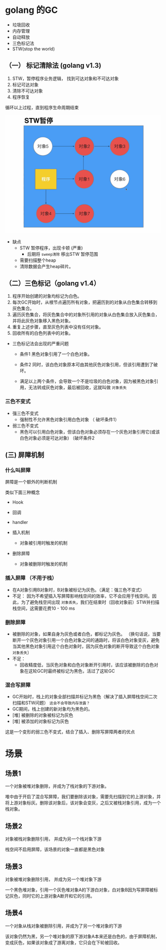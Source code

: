 # golang 的GC
- 垃圾回收
- 内存管理
- 自动释放
- 三色标记法
- STW(stop the world)
## （一） 标记清除法 (golang v1.3)
1. STW，暂停程序业务逻辑， 找到可达对象和不可达对象
2. 标记可达对象
3. 清除不可达对象
4. 程序恢复

循环以上过程，直到程序生命周期结束

![mas](./markAndSweep.png)

- 缺点
    - STW 暂停程序，出现卡顿 (严重)
        - 后期将 `sweep清除` 移出STW 暂停范围
    - 需要扫描整个heap
    - 清除数据会产生heap碎片。
## （二）三色标记（golang v1.4）

1. 程序开始创建的对象均标记为白色。
2. 每次GC开始时，从根节点遍历所有对象，把遍历到的对象从白色集合转移到灰色集合。
3. 遍历灰色集合，将灰色集合中的对象所引用的对象从白色集合放入灰色集合，并将此灰色对象移入黑色对象。
4. 重复上述步骤，直至灰色列表中没有任何对象。
5. 回收所有的白色列表中的对象。

- 三色标记法会出现的严重问题
    - 条件1 黑色对象引用了一个白色对象。
    - 条件2 同时，该白色对象原本可由其他灰色对象引用，但该引用遭到了破坏。

    - 满足以上两个条件，会导致一个不是垃圾的白色对象，因为被黑色对象引用，无法转成灰色对象，最后被回收，这就叫做 `对象丢失`

### 三色不变式
- 强三色不变式
    - 强制性不允许黑色对象引用白色对象 （ 破坏条件1）
- 弱三色不变式
    - 黑色可以引用白色对象，但该白色对象必须存在一个灰色对象引用它(或该白色对象必须是可达对象) （破坏条件2

## (三) 屏障机制

### 什么叫屏障
屏障是一个额外的判断机制

类似下面三种概念
- Hook
- 回调
- handler

- 插入机制
    - 对象被引用时触发的机制
- 删除屏障
    - 对象被删除时触发的机制

### 插入屏障 （不用于栈）
- 在A对象引用B对象时，B对象被标记为灰色。（满足：强三色不变式）
- 不足： 因为不希望插入写屏障影响栈空间的效率，它不会应用于栈空间。因此，为了避免栈空间出现 `对象丢失`，我们在结束时（回收对象前）STW并扫描栈空间，这需要花费10 - 100 ms

### 删除屏障
- 被删除的对象，如果自身为灰色或者白色，都标记为灰色。
（换句话说，当要断开一个灰色对象引用一个白色对象之间的通路时，将该白色对象变灰，避免当其他黑色对象引用这个白色对象时，因为灰色对象的断开导致这个白色对象 `对象丢失`）
- 不足：
    - 回收精度低，当灰色对象和白色对象断开引用时，该应该被删除的白色对象在这轮GC时最终被标记为黑色，活过了这轮GC

### 混合写屏障
- GC开始时，栈上的对象全部扫描并标记为黑色（解决了插入屏障栈空间二次扫描和STW问题） `这会不会导致内存泄露？`
- GC期间，栈上创建的新对象均为黑色的。
- [堆] 被删除的对象被标记为灰色
- [堆] 被添加的对象标记为灰色

这是一个变形的弱三色不变式，结合了插入、删除写屏障两者的优点


# 场景

## 场景1
一个对象被堆对象删除，并成为了栈对象的下游对象。

堆中由于开启了混合写屏障，我们要删除该对象，需要先扫描到它的上游对象，并将上游对象标灰。删除该对象后，该对象会变灰，之后又被栈对象引用，成为一个栈对象。

## 场景2
对象被栈对象删除引用， 并成为另一个栈对象下游

栈空间不启用屏障，该场景的对象一直都是黑色对象

## 场景3
对象被堆对象删除引用， 并成为另一个堆对象下游

一个黑色堆对象，引用一个灰色堆对象A的下游白对象，白对象B因为写屏障被标记灰色，同时它的上游对象A断开和它的引用。

## 场景4
一个对象从栈对象被删除引用，并成为了另一个堆对象的下游

该对象仍然为黑，另一个堆对象的原下游对象A本来还是白色的，由于屏障机制，变成灰色，如果该对象成了游离对象，它只会在下轮被回收。